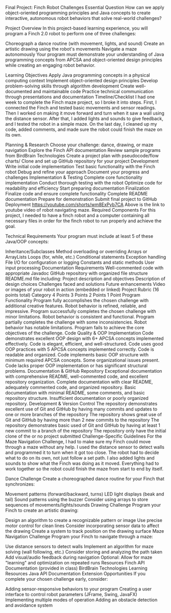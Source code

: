 Final Project: Finch Robot Challenges
Essential Question
How can we apply object-oriented programming principles and Java concepts to create interactive, autonomous robot behaviors that solve real-world challenges?

Project Overview
In this project-based learning experience, you will program a Finch 2.0 robot to perform one of three challenges:

Choreograph a dance routine (with movement, lights, and sound)
Create an artistic drawing using the robot's movements
Navigate a maze autonomously
Your program must demonstrate your understanding of Java programming concepts from APCSA and object-oriented design principles while creating an engaging robot behavior.

Learning Objectives
Apply Java programming concepts in a physical computing context
Implement object-oriented design principles
Develop problem-solving skills through algorithm development
Create well-documented and maintainable code
Practice technical communication through presentations and documentation
Timeline/Checklist
I had one week to complete the Finch maze project, so I broke it into steps. First, I connected the Finch and tested basic movements and sensor readings. Then I worked on making it move forward and turn when it saw a wall using the distance sensor. After that, I added lights and sounds to give feedback, and I tested the robot in a simple maze. On the last day, I cleaned up my code, added comments, and made sure the robot could finish the maze on its own.

Planning & Research
Choose your challenge: dance, drawing, or maze navigation
Explore the Finch API documentation
Review sample programs from BirdBrain Technologies
Create a project plan with pseudocode/flow charts/
Clone and set up GitHub repository for your project
Development
Write initial code implementation
Test basic functionality with the Finch robot
Debug and refine your approach
Document your progress and challenges
Implementation & Testing
Complete core functionality implementation
Conduct thorough testing with the robot
Optimize code for readability and efficiency
Start preparing documentation
Finalization
Finalize code and ensure complete functionality
Complete README documentation
Prepare for demonstration
Submit final project to GitHub
Deployment
https://youtube.com/shorts/wm8ExPyb7CA
Above is the link to youtube video of robot navigating maze.
Required Components
For this project, I needed to have a finch robot and a computer containing all necessary files in order for the finch robot to run properly and achieve the goal.

Technical Requirements
Your program must include at least 5 of these Java/OOP concepts:

Inheritance/Subclasses
Method overloading or overriding
Arrays or ArrayLists
Loops (for, while, etc.)
Conditional statements
Exception handling
File I/O for configuration or logging
Constants and static methods
User input processing
Documentation Requirements
Well-commented code with appropriate Javadoc
GitHub repository with organized file structure
README.md file including:
Project description and objectives
Description of design choices
Challenges faced and solutions
Future enhancements
Video or images of your robot in action (embedded or linked)
Project Rubric (16 points total)
Category	4 Points	3 Points	2 Points	1 Point
Program Functionality	Program fully accomplishes the chosen challenge with additional creative features. Robot behavior is refined, reliable, and impressive.	Program successfully completes the chosen challenge with minor limitations. Robot behavior is consistent and functional.	Program partially completes the challenge with some inconsistencies. Robot behavior has notable limitations.	Program fails to achieve the core objectives of the challenge.
Code Quality & OOP Implementation	Code demonstrates excellent OOP design with 6+ APCSA concepts implemented effectively. Code is elegant, efficient, and well-structured.	Code uses good OOP practices with 5 APCSA concepts implemented correctly. Code is readable and organized.	Code implements basic OOP structure with minimum required APCSA concepts. Some organizational issues present.	Code lacks proper OOP implementation or has significant structural problems.
Documentation & GitHub Repository	Exceptional documentation with comprehensive README, well-commented code, and excellent repository organization.	Complete documentation with clear README, adequately commented code, and organized repository.	Basic documentation with minimal README, some comments, and basic repository structure.	Insufficient documentation or poorly organized repository.
Development & Version Control	The repository demonstrates excellent use of Git and GitHub by having many commits and updates to one or more branches of the repository	The repository shows great use of Git and GitHub by having more than 2 new commits to the repository	The repository demonstrates basic used of Git and GitHub by having at least 1 new commit to a branch of the repository	The repository only have the initial clone of the or no project submitted
Challenge-Specific Guidelines
For the Maze Navigation Challenge, I had to make sure my Finch could move through a maze without any help. I used the distance sensor to detect walls and programmed it to turn when it got too close. The robot had to decide what to do on its own, not just follow a set path. I also added lights and sounds to show what the Finch was doing as it moved. Everything had to work together so the robot could finish the maze from start to end by itself.

Dance Challenge
Create a choreographed dance routine for your Finch that synchronizes:

Movement patterns (forward/backward, turns)
LED light displays (beak and tail)
Sound patterns using the buzzer
Consider using arrays to store sequences of movements/lights/sounds
Drawing Challenge
Program your Finch to create an artistic drawing:

Design an algorithm to create a recognizable pattern or image
Use precise motor control for clean lines
Consider incorporating sensor data to affect the drawing
Create a system to track position on the drawing surface
Maze Navigation Challenge
Program your Finch to navigate through a maze:

Use distance sensors to detect walls
Implement an algorithm for maze solving (wall following, etc.)
Consider storing and analyzing the path taken
Add visual/audio feedback during navigation
Optional: Allow for maze "learning" and optimization on repeated runs
Resources
Finch API Documentation (provided in class)
BirdBrain Technologies Learning Resources
Java API Documentation
Extension Opportunities
If you complete your chosen challenge early, consider:

Adding sensor-responsive behaviors to your program
Creating a user interface to control robot parameters (JFrame, Swing, JavaFX)
Implementing multiple modes of operation
Adding an obstacle detection and avoidance system
